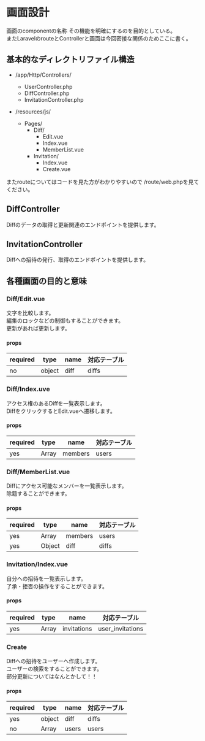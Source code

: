 # 画面設計
画面のcomponentの名称
その機能を明確にするのを目的としている。  
またLaravelのrouteとControllerと画面は今回密接な関係のためここに書く。

## 基本的なディレクトリファイル構造
* /app/Http/Controllers/
  * UserController.php
  * DiffController.php
  * InvitationController.php

* /resources/js/
  * Pages/
    * Diff/
      * Edit.vue
      * Index.vue
      * MemberList.vue
    * Invitation/
      * Index.vue
      * Create.vue


またrouteについてはコードを見た方がわかりやすいので
/route/web.phpを見てください。

## DiffController
Diffのデータの取得と更新関連のエンドポイントを提供します。

## InvitationController
Diffへの招待の発行、取得のエンドポイントを提供します。

## 各種画面の目的と意味
### Diff/Edit.vue
文字を比較します。  
編集のロックなどの制御もすることができます。  
更新があれば更新します。
#### props
|required|type|name|対応テーブル|
|-|-|-|-|
|no|object|diff|diffs|


### Diff/Index.uve
アクセス権のあるDiffを一覧表示します。  
DiffをクリックするとEdit.vueへ遷移します。
#### props
|required|type|name|対応テーブル|
|-|-|-|-|
|yes|Array|members|users|

  
### Diff/MemberList.vue
Diffにアクセス可能なメンバーを一覧表示します。  
除籍することができます。
#### props
|required|type|name|対応テーブル|
|-|-|-|-|
|yes|Array<User>|members|users|
|yes|Object|diff|diffs|
  


### Invitation/Index.vue
自分への招待を一覧表示します。  
了承・拒否の操作をすることができます。
#### props
|required|type|name|対応テーブル|
|-|-|-|-|
|yes|Array<Invitation>|invitations|user_invitations|

  
### Create
Diffへの招待をユーザーへ作成します。  
ユーザーの検索をすることができます。  
部分更新についてはなんとかして！！
#### props
|required|type|name|対応テーブル|
|-|-|-|-|
|yes|object|diff|diffs|
|no|Array|users|users|

